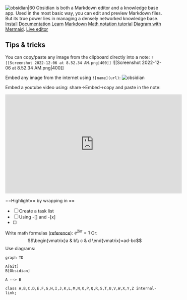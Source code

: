 ![obsidian|60](https://play-lh.googleusercontent.com/McJwuNc1Gbs8-XrPCH77Ar-qZMGujN6L0_zb_jv_0oBe2vwnmIboESQjPsTSu1uINbg=w240-h480-rw)
Obsidian is both a Markdown editor and a knowledge base app.
Used in the most basic way, you can edit and preview Markdown files. But its true power lies in managing a densely networked knowledge base.
[Install](https://help.obsidian.md/Getting+started/Download+and+install+Obsidian)
[Documentation](https://help.obsidian.md/Obsidian/Index)
[Learn](https://www.youtube.com/embed/WqKluXIra70)
[Markdown](https://help.obsidian.md/How+to/Format+your+notes)
[Math notation tutorial](https://math.meta.stackexchange.com/questions/5020/mathjax-basic-tutorial-and-quick-reference)
[Diagram with Mermaid](https://mermaid.js.org/syntax/classDiagram.html). [Live editor](https://mermaid-js.github.io/mermaid-live-editor/edit#pako:eNpVj80KwkAMhF8l5KRgX6AHQVv1IijobddDaNPuIvvDdotI23d3ay-aU5j5JkwGrFzNmGMbyCu4l9JCmp0oVNBdNNQ9IMu244kjGGf5PcJ-dXLQKee9tu164fczBMVwnjGGqLR9TotVfPMXyyOU4kw-Ov_4de4vN8JB6KtK5_8dFTiljqKhvKGsogAFhS-CGzQcDOk6VR9mRWJUbFhintaawlOitFPiqI_u9rYV5jH0vMHe1xS51JQ-Nos4fQAxIlOw)

## Tips & tricks
You can copy/paste any image from the clipboard directly into a note:
`![[Screenshot 2022-12-06 at 8.52.34 AM.png|400]]`
![[Screenshot 2022-12-06 at 8.52.34 AM.png|400]]

Embed any image from the internet using `![name](url)`:
![obsidian](https://play-lh.googleusercontent.com/McJwuNc1Gbs8-XrPCH77Ar-qZMGujN6L0_zb_jv_0oBe2vwnmIboESQjPsTSu1uINbg=w240-h480-rw)

Embed a youtube video using: share->Embed->copy and paste in the note:
<iframe width="560" height="315" src="https://www.youtube.com/embed/WqKluXIra70" title="YouTube video player" frameborder="0" allow="accelerometer; autoplay; clipboard-write; encrypted-media; gyroscope; picture-in-picture" allowfullscreen></iframe>

==Highlight== by wrapping in ==
- [ ] Create a task list
- [ ] Using \-\[\] and \-\[x\]
- [ ] 
Write math formulas ([reference](https://math.meta.stackexchange.com/questions/5020/mathjax-basic-tutorial-and-quick-reference)): $e^{2i\pi} = 1$
Or: $$\begin{vmatrix}a & b\\ c & d \end{vmatrix}=ad-bc$$
Use diagrams:
```mermaid 
graph TD 

A[Git] 
B[Obsidian] 

A --> B 

class A,B,C,D,E,F,G,H,I,J,K,L,M,N,O,P,Q,R,S,T,U,V,W,X,Y,Z internal-link; 
```






